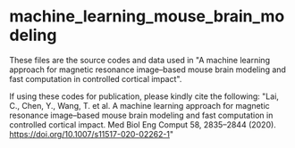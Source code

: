 # machine_learning_mouse_brain_modeling
These files are the source codes and data used in "A machine learning approach for magnetic resonance image–based mouse brain modeling and fast computation in controlled cortical impact".

If using these codes for publication, please kindly cite the following:
"Lai, C., Chen, Y., Wang, T. et al. A machine learning approach for magnetic resonance image–based mouse brain modeling and fast computation in controlled cortical impact. Med Biol Eng Comput 58, 2835–2844 (2020). https://doi.org/10.1007/s11517-020-02262-1"
